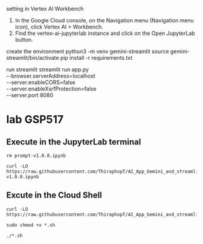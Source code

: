 setting in Vertex AI Workbench
  1. In the Google Cloud console, on the Navigation menu (Navigation menu icon), click Vertex AI > Workbench.
  2. Find the vertex-ai-jupyterlab instance and click on the Open JupyterLab button.


create the environment
  python3 -m venv gemini-streamlit
  source gemini-streamlit/bin/activate
  pip install -r requirements.txt

run streamlit
  streamlit run app.py \
    --browser.serverAddress=localhost \
    --server.enableCORS=false \
    --server.enableXsrfProtection=false \
    --server.port 8080

# lab GSP517

## Execute in the JupyterLab terminal
```
rm prompt-v1.0.0.ipynb

curl -LO https://raw.githubusercontent.com/ThiraphopT/AI_App_Gemini_and_streamlit/refs/heads/master/prompt-v1.0.0.ipynb
```

## Excute in the Cloud Shell
```
curl -LO https://raw.githubusercontent.com/ThiraphopT/AI_App_Gemini_and_streamlit/refs/heads/master/gsh517.sh

sudo chmod +x *.sh

./*.sh
```
